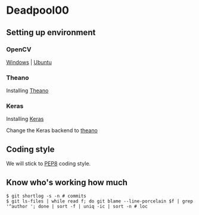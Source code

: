 # Deadpool00
## Setting up environment

### OpenCV
[Windows](http://opencv-python-tutroals.readthedocs.io/en/latest/py_tutorials/py_setup/py_setup_in_windows/py_setup_in_windows.html#installing-opencv-from-prebuilt-binaries) | 
[Ubuntu](https://docs.opencv.org/trunk/d2/de6/tutorial_py_setup_in_ubuntu.html)
### Theano
Installing [Theano](http://deeplearning.net/software/theano/install.html#install)
### Keras
Installing [Keras](https://keras.io/#installation)

Change the Keras backend to [theano](https://keras.io/backend/)
###
## Coding style
We will stick to [PEP8](https://www.python.org/dev/peps/pep-0008/) coding style.

## Know who's working how much
````
$ git shortlog -s -n # commits
$ git ls-files | while read f; do git blame --line-porcelain $f | grep '^author '; done | sort -f | uniq -ic | sort -n # loc
````
